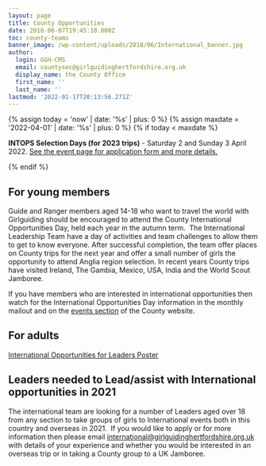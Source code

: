 ```yaml
---
layout: page
title: County Opportunities
date: 2018-06-07T19:45:10.000Z
toc: county-teams
banner_image: /wp-content/uploads/2018/06/International_banner.jpg
author:
  login: GGH-CMS
  email: countysec@girlguidinghertfordshire.org.uk
  display_name: the County Office
  first_name: ''
  last_name: ''
lastmod: '2022-01-17T20:13:56.271Z'
---
```

{% assign today = 'now' | date: '%s' | plus: 0 %}
{% assign maxdate = '2022-04-01' | date: '%s' | plus: 0 %}
{% if today < maxdate %}
<div class="alert alert-info">
<p><strong>INTOPS Selection Days (for 2023 trips)</strong> - Saturday 2 and Sunday 3 April 2022. <a href="/event/intops-selection/" class="alert-link">See the event page for application form and more details.</a></p>
</div>
{% endif %}

## For young members
Guide and Ranger members aged 14-18 who want to travel the world with Girlguiding should be encouraged to attend the County International Opportunities Day, held each year in the autumn term.  The International Leadership Team have a day of activities and team challenges to allow them to get to know everyone. After successful completion, the team offer places on County trips for the next year and offer a small number of girls the opportunity to attend Anglia region selection. In recent years County trips have visited Ireland, The Gambia, Mexico, USA, India and the World Scout Jamboree.

If you have members who are interested in international opportunities then watch for the International Opportunities Day information in the monthly mailout and on the <a href="/events/" target="_blank" rel="noopener">events section</a> of the County website.

## For adults
<a href="/wp-content/uploads/2019/04/International-Opportunities-for-Leaders-Poster.pdf" target="_blank" rel="noopener">International Opportunities for Leaders Poster</a>

## Leaders needed to Lead/assist with International opportunities in 2021
The international team are looking for a number of Leaders aged over 18 from any section to take groups of girls to International events both in this country and overseas in 2021.  If you would like to apply or for more information then please email <a href="mailto:international@girlguidinghertfordshire.org.uk">international@girlguidinghertfordshire.org.uk</a> with details of your experience and whether you would be interested in an overseas trip or in taking a County group to a UK Jamboree.